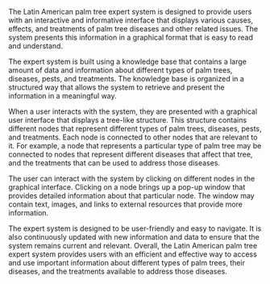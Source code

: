 The Latin American palm tree expert system is designed to provide users with an interactive and informative interface that displays various causes, effects, and treatments of palm tree diseases and other related issues. The system presents this information in a graphical format that is easy to read and understand.

The expert system is built using a knowledge base that contains a large amount of data and information about different types of palm trees, diseases, pests, and treatments. The knowledge base is organized in a structured way that allows the system to retrieve and present the information in a meaningful way.

When a user interacts with the system, they are presented with a graphical user interface that displays a tree-like structure. This structure contains different nodes that represent different types of palm trees, diseases, pests, and treatments. Each node is connected to other nodes that are relevant to it. For example, a node that represents a particular type of palm tree may be connected to nodes that represent different diseases that affect that tree, and the treatments that can be used to address those diseases.

The user can interact with the system by clicking on different nodes in the graphical interface. Clicking on a node brings up a pop-up window that provides detailed information about that particular node. The window may contain text, images, and links to external resources that provide more information.

The expert system is designed to be user-friendly and easy to navigate. It is also continuously updated with new information and data to ensure that the system remains current and relevant. Overall, the Latin American palm tree expert system provides users with an efficient and effective way to access and use important information about different types of palm trees, their diseases, and the treatments available to address those diseases.
